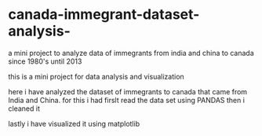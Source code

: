 # canada-immegrant-dataset-analysis-
a mini project to analyze data of immegrants from india and china to canada since 1980's until 2013
 
 this is a mini project for data analysis and visualization
 
 here i have analyzed the dataset of immegrants to canada that came from India and China.
  for this i had firslt read the data set using PANDAS 
  then i cleaned it 
  
  lastly i have visualized it using matplotlib
